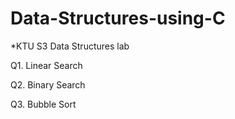 # Data-Structures-using-C

*KTU S3 Data Structures lab 

Q1. Linear Search 

Q2. Binary Search

Q3. Bubble Sort
